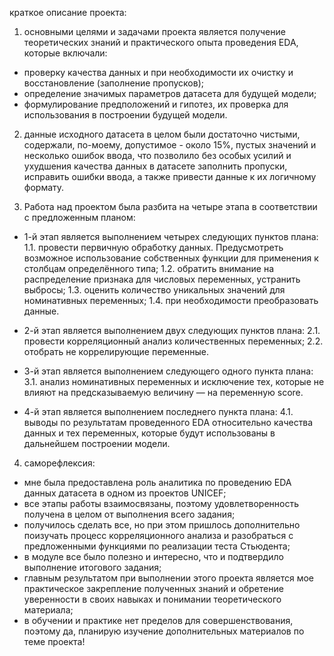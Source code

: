 краткое описание проекта:

1. основными целями и задачами проекта является получение теоретических знаний и практического опыта проведения EDA, которые
включали:
- проверку качества данных и при необходимости их очистку и восстановление (заполнение пропусков);
- определение значимых параметров датасета для будущей модели;
- формулирование предположений и гипотез, их проверка для использования в построении будущей модели.

2. данные исходного датасета в целом были достаточно чистыми, содержали, по-моему, допустимое - около 15%, пустых значений 
и несколько ошибок ввода, что позволило без особых усилий и ухудшения качества данных в датасете заполнить пропуски, 
исправить ошибки ввода, а также привести данные к их логичному формату.


3. Работа над проектом была разбита на четыре этапа в соответствии с предложенным планом:
-  1-й этап является выполнением четырех следующих пунктов плана:
1.1. провести первичную обработку данных. Предусмотреть возможное использование собственных функции для применения к столбцам 
определённого типа;
1.2. обратить внимание на распределение признака для числовых переменных, устранить выбросы;
1.3. оценить количество уникальных значений для номинативных переменных;
1.4. при необходимости преобразовать данные.

- 2-й этап является выполнением двух следующих пунктов плана:
2.1. провести корреляционный анализ количественных переменных;
2.2. отобрать не коррелирующие переменные.

- 3-й этап является выполнением следующего одного пункта плана:
3.1. анализ номинативных переменных и исключение тех, которые не влияют на предсказываемую величину — на переменную score.

- 4-й этап является выполнением последнего пункта плана:
4.1. выводы по результатам проведенного EDA относительно качества данных и тех переменных, которые будут использованы в дальнейшем построении модели.


4. саморефлексия:
- мне была предоставлена роль аналитика по проведению EDA данных датасета в одном из проектов UNICEF;
- все этапы работы взаимосвязаны, поэтому удовлетворенность получена в целом от выполнения всего задания;
- получилось сделать все, но при этом пришлось дополнительно поизучать процесс корреляционного анализа и разобраться с
предложенными функциями по реализации теста Стьюдента;
- в модуле все было полезно и интересно, что и подтвердило выполнение итогового задания;
- главным результатом при выполнении этого проекта является мое практическое закрепление полученных знаний и обретение 
уверенности в своих навыках и понимании теоретического материала;
- в обучении и практике нет пределов для совершенствования, поэтому да, планирую изучение дополнительных материалов по 
теме проекта!